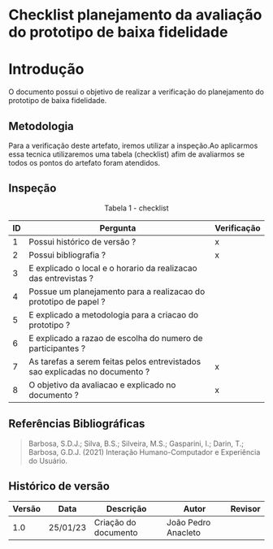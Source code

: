 # Checklist planejamento da avaliação do prototipo de baixa fidelidade

# Introdução

O documento possui o objetivo de realizar a verificação do planejamento do prototipo de baixa fidelidade.

## Metodologia

Para a verificação deste artefato, iremos utilizar a inspeção.Ao aplicarmos essa tecnica utilizaremos uma tabela (checklist) afim de avaliarmos se todos os pontos do artefato foram atendidos.

## Inspeção

<figcaption><center>
    Tabela 1 - checklist
</figcaption>

| ID  | Pergunta                                                                    | Verificação |
| --- | --------------------------------------------------------------------------- | ----------- |
| 1   | Possui histórico de versão ?                                                | x           |
| 2   | Possui bibliografia ?                                                       | x           |
| 3   | E explicado o local e o horario da realizacao das entrevistas ?             |             |
| 4   | Possue um planejamento para a realizacao do prototipo de papel ?            |             |
| 5   | E explicado a metodologia para a criacao do prototipo ?                     |             |
| 6   | E explicado a razao de escolha do numero de participantes ?                 |             |
| 7   | As tarefas a serem feitas pelos entrevistados sao explicadas no documento ? | x           |
| 8   | O objetivo da avaliacao e explicado no documento ?                          | x           |

## Referências Bibliográficas

> Barbosa, S.D.J.; Silva, B.S.; Silveira, M.S.; Gasparini, I.; Darin, T.; Barbosa, G.D.J. (2021) Interação Humano-Computador e Experiência do Usuário.

## Histórico de versão

| Versão | Data     | Descrição            | Autor               | Revisor |
| ------ | -------- | -------------------- | ------------------- | ------- |
| 1.0    | 25/01/23 | Criação do documento | João Pedro Anacleto |         |
